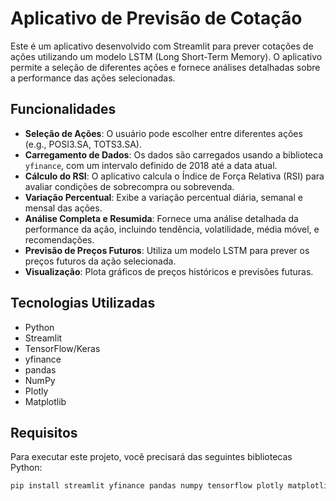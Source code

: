 # Aplicativo de Previsão de Cotação

Este é um aplicativo desenvolvido com Streamlit para prever cotações de ações utilizando um modelo LSTM (Long Short-Term Memory). O aplicativo permite a seleção de diferentes ações e fornece análises detalhadas sobre a performance das ações selecionadas.

## Funcionalidades

- **Seleção de Ações**: O usuário pode escolher entre diferentes ações (e.g., POSI3.SA, TOTS3.SA).
- **Carregamento de Dados**: Os dados são carregados usando a biblioteca `yfinance`, com um intervalo definido de 2018 até a data atual.
- **Cálculo do RSI**: O aplicativo calcula o Índice de Força Relativa (RSI) para avaliar condições de sobrecompra ou sobrevenda.
- **Variação Percentual**: Exibe a variação percentual diária, semanal e mensal das ações.
- **Análise Completa e Resumida**: Fornece uma análise detalhada da performance da ação, incluindo tendência, volatilidade, média móvel, e recomendações.
- **Previsão de Preços Futuros**: Utiliza um modelo LSTM para prever os preços futuros da ação selecionada.
- **Visualização**: Plota gráficos de preços históricos e previsões futuras.

## Tecnologias Utilizadas

- Python
- Streamlit
- TensorFlow/Keras
- yfinance
- pandas
- NumPy
- Plotly
- Matplotlib

## Requisitos

Para executar este projeto, você precisará das seguintes bibliotecas Python:

```bash
pip install streamlit yfinance pandas numpy tensorflow plotly matplotlib
